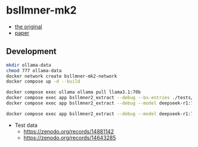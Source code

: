 # bsllmner-mk2

- [the original](https://github.com/sh-ikeda/bsllmner)
- [paper](https://doi.org/10.1101/2025.02.17.638570)

## Development

```bash
mkdir ollama-data
chmod 777 ollama-data
docker network create bsllmner-mk2-network
docker compose up -d --build
```

```bash
docker compose exec ollama ollama pull llama3.1:70b
docker compose exec app bsllmner2_extract --debug --bs-entries ./tests/test-data/cell_line_example.biosample.json --mapping ./tests/test-data/cell_line_example.mapping.tsv --with-metrics
docker compose exec app bsllmner2_extract --debug --model deepseek-r1:70b --bs-entries ./tests/test-data/cell_line_example.biosample.json --mapping ./tests/test-data/cell_line_example.mapping.tsv

docker compose exec app bsllmner2_extract --debug --model deepseek-r1:70b --bs-entries ./tests/test-data/cell_line_example.biosample.json --mapping ./tests/test-data/cell_line_example.mapping.tsv --enable-thinking
```

- Test data
  - <https://zenodo.org/records/14881142>
  - <https://zenodo.org/records/14643285>
